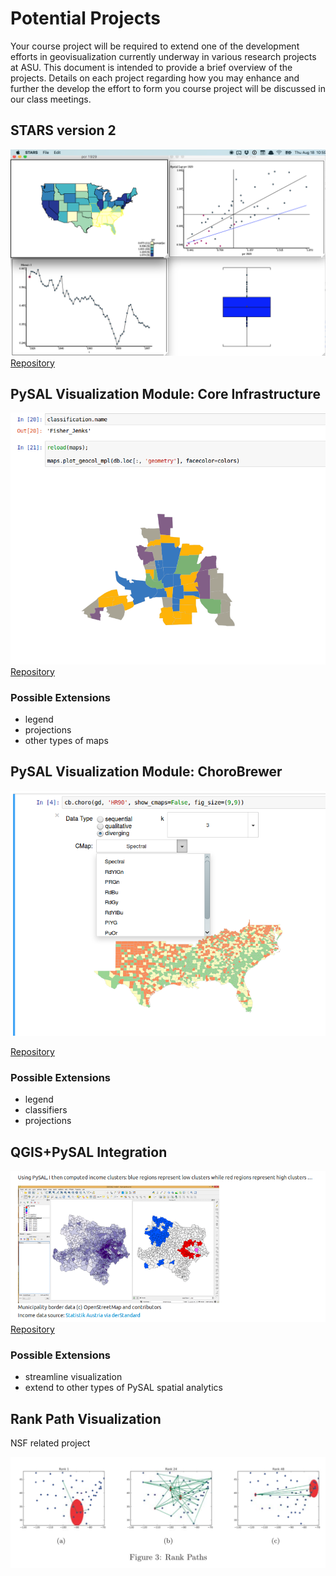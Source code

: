 # Potential Projects

Your course project will be required to extend one of the development efforts in geovisualization currently underway in various research projects at ASU. This document is intended to provide a brief overview of the projects. Details on each project regarding how you may enhance and further the develop the effort to form you course project will be discussed in our class meetings.

## STARS version 2

![stars](figures/projects_stars.png "stars")
[Repository](https://github.com/sjsrey/stars)


## PySAL Visualization Module: Core Infrastructure

![PySAL viz](figures/pysalviz.png "pysalviz")
[Repository](https://github.com/pysal/pysal/pull/844)

### Possible Extensions
- legend
- projections
- other types of maps

## PySAL Visualization Module: ChoroBrewer

![Choro Brewer](figures/chorobrewer.png "chorobrewer")

[Repository](https://github.com/sjsrey/pysal/tree/choroBrewer/pysal/contrib/viz)

### Possible Extensions
- legend
- classifiers
- projections


## QGIS+PySAL Integration

![QGIS PySAL](figures/qgispysal.png "qgis pysal")
[Repository](https://github.com/weikang9009/processing_pysal/tree/integrate)

### Possible Extensions
- streamline visualization 
- extend to other types of PySAL spatial analytics


## Rank Path Visualization

NSF related project

![Rank Paths](figures/rankpath.png "rankpath")


